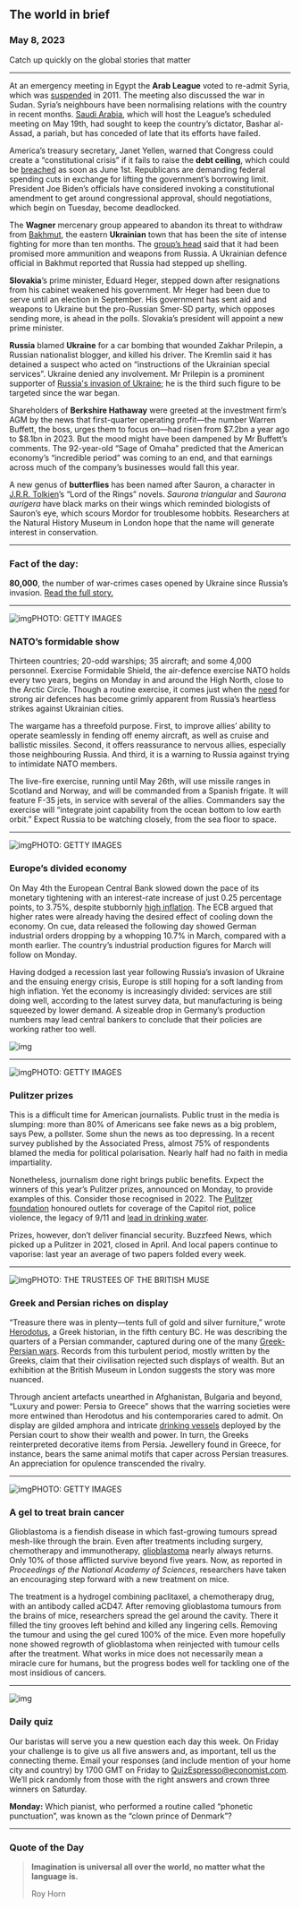 ## The world in brief

### May 8, 2023

Catch up quickly on the global stories that matter



------



At an emergency meeting in Egypt the **Arab League** voted to re-admit Syria, which was [suspended](https://www.economist.com/special-report/2021/08/24/the-arab-league-has-done-little-for-its-members-in-nearly-70-years) in 2011. The meeting also discussed the war in Sudan. Syria’s neighbours have been normalising relations with the country in recent months. [Saudi Arabia](https://www.economist.com/middle-east-and-africa/2023/02/23/saudi-arabia-is-reconciling-with-regimes-it-once-tried-to-topple), which will host the League’s scheduled meeting on May 19th, had sought to keep the country’s dictator, Bashar al-Assad, a pariah, but has conceded of late that its efforts have failed.

America’s treasury secretary, Janet Yellen, warned that Congress could create a “constitutional crisis” if it fails to raise the **debt ceiling**, which could be [breached](https://www.economist.com/finance-and-economics/2023/05/03/america-faces-a-debt-nightmare) as soon as June 1st. Republicans are demanding federal spending cuts in exchange for lifting the government’s borrowing limit. President Joe Biden’s officials have considered invoking a constitutional amendment to get around congressional approval, should negotiations, which begin on Tuesday, become deadlocked.

The **Wagner** mercenary group appeared to abandon its threat to withdraw from [Bakhmut](https://www.economist.com/europe/2023/05/03/russia-could-take-bakhmut-within-weeks), the eastern **Ukrainian** town that has been the site of intense fighting for more than ten months. The [group’s head](https://www.economist.com/the-economist-explains/2022/09/29/who-is-yevgeny-prigozhin-the-man-behind-the-wagner-group) said that it had been promised more ammunition and weapons from Russia. A Ukrainian defence official in Bakhmut reported that Russia had stepped up shelling.

**Slovakia**’s prime minister, Eduard Heger, stepped down after resignations from his cabinet weakened his government. Mr Heger had been due to serve until an election in September. His government has sent aid and weapons to Ukraine but the pro-Russian Smer-SD party, which opposes sending more, is ahead in the polls. Slovakia’s president will appoint a new prime minister.

**Russia** blamed **Ukraine** for a car bombing that wounded Zakhar Prilepin, a Russian nationalist blogger, and killed his driver. The Kremlin said it has detained a suspect who acted on “instructions of the Ukrainian special services”. Ukraine denied any involvement. Mr Prilepin is a prominent supporter of [Russia's invasion of Ukraine](https://www.economist.com/europe/2023/05/03/russia-could-take-bakhmut-within-weeks); he is the third such figure to be targeted since the war began.

Shareholders of **Berkshire Hathaway** were greeted at the investment firm’s AGM by the news that first-quarter operating profit—the number Warren Buffett, the boss, urges them to focus on—had risen from $7.2bn a year ago to $8.1bn in 2023. But the mood might have been dampened by Mr Buffett’s comments. The 92-year-old “Sage of Omaha” predicted that the American economy’s “incredible period” was coming to an end, and that earnings across much of the company’s businesses would fall this year.

A new genus of **butterflies** has been named after Sauron, a character in [J.R.R. Tolkien](https://www.economist.com/prospero/2019/05/01/a-middling-biopic-of-jrr-tolkien)’s “Lord of the Rings” novels. *Saurona triangular* and *Saurona aurigera* have black marks on their wings which reminded biologists of Sauron’s eye, which scours Mordor for troublesome hobbits. Researchers at the Natural History Museum in London hope that the name will generate interest in conservation.



------



### Fact of the day: 

**80,000**, the number of war-crimes cases opened by Ukraine since Russia’s invasion. [Read the full story.](https://www.economist.com/europe/2023/04/30/war-crimes-prosecutions-in-ukraine-are-a-long-game)



------



![img](https://niceboy.online/insight/public/Espresso/PHOTOS/NATOpic.jpg)PHOTO: GETTY IMAGES

### NATO’s formidable show

Thirteen countries; 20-odd warships; 35 aircraft; and some 4,000 personnel. Exercise Formidable Shield, the air-defence exercise NATO holds every two years, begins on Monday in and around the High North, close to the Arctic Circle. Though a routine exercise, it comes just when the [need](https://www.economist.com/leaders/2023/04/26/the-west-should-supply-ukraine-with-f-16s) for strong air defences has become grimly apparent from Russia’s heartless strikes against Ukrainian cities.

The wargame has a threefold purpose. First, to improve allies’ ability to operate seamlessly in fending off enemy aircraft, as well as cruise and ballistic missiles. Second, it offers reassurance to nervous allies, especially those neighbouring Russia. And third, it is a warning to Russia against trying to intimidate NATO members.

The live-fire exercise, running until May 26th, will use missile ranges in Scotland and Norway, and will be commanded from a Spanish frigate. It will feature F-35 jets, in service with several of the allies. Commanders say the exercise will “integrate joint capability from the ocean bottom to low earth orbit.” Expect Russia to be watching closely, from the sea floor to space.



------



![img](https://niceboy.online/insight/public/Espresso/PHOTOS/20230506_dap381.jpg)PHOTO: GETTY IMAGES

### Europe’s divided economy

On May 4th the European Central Bank slowed down the pace of its monetary tightening with an interest-rate increase of just 0.25 percentage points, to 3.75%, despite stubbornly [high inflation](https://www.economist.com/finance-and-economics/2023/01/19/could-europe-end-up-with-a-worse-inflation-problem-than-america). The ECB argued that higher rates were already having the desired effect of cooling down the economy. On cue, data released the following day showed German industrial orders dropping by a whopping 10.7% in March, compared with a month earlier. The country’s industrial production figures for March will follow on Monday.

Having dodged a recession last year following Russia’s invasion of Ukraine and the ensuing energy crisis, Europe is still hoping for a soft landing from high inflation. Yet the economy is increasingly divided: services are still doing well, according to the latest survey data, but manufacturing is being squeezed by lower demand. A sizeable drop in Germany’s production numbers may lead central bankers to conclude that their policies are working rather too well.

![img](https://niceboy.online/insight/public/Espresso/PHOTOS/20230513_DAC071.jpg)



------



![img](https://niceboy.online/insight/public/Espresso/PHOTOS/20230506_dap384_0.jpg)PHOTO: GETTY IMAGES

### Pulitzer prizes

This is a difficult time for American journalists. Public trust in the media is slumping: more than 80% of Americans see fake news as a big problem, says Pew, a pollster. Some shun the news as too depressing. In a recent survey published by the Associated Press, almost 75% of respondents blamed the media for political polarisation. Nearly half had no faith in media impartiality.

Nonetheless, journalism done right brings public benefits. Expect the winners of this year’s Pulitzer prizes, announced on Monday, to provide examples of this. Consider those recognised in 2022. The [Pulitzer foundation](https://www.economist.com/graphic-detail/2020/05/04/why-is-americas-best-journalism-published-at-the-end-of-the-year) honoured outlets for coverage of the Capitol riot, police violence, the legacy of 9/11 and [lead in drinking water](https://www.economist.com/graphic-detail/2021/12/02/where-are-americas-lead-pipes).

Prizes, however, don’t deliver financial security. Buzzfeed News, which picked up a Pulitzer in 2021, closed in April. And local papers continue to vaporise: last year an average of two papers folded every week.



------



![img](https://niceboy.online/insight/public/Espresso/PHOTOS/20230506_dap375.jpg)PHOTO: THE TRUSTEES OF THE BRITISH MUSE

### Greek and Persian riches on display

“Treasure there was in plenty—tents full of gold and silver furniture,” wrote [Herodotus](https://www.economist.com/books-and-arts/2013/09/21/translating-herodotus), a Greek historian, in the fifth century BC. He was describing the quarters of a Persian commander, captured during one of the many [Greek-Persian wars](https://www.economist.com/europe/2020/10/08/why-tourists-shun-salamis-site-of-a-great-sea-battle). Records from this turbulent period, mostly written by the Greeks, claim that their civilisation rejected such displays of wealth. But an exhibition at the British Museum in London suggests the story was more nuanced.

Through ancient artefacts unearthed in Afghanistan, Bulgaria and beyond, “Luxury and power: Persia to Greece” shows that the warring societies were more entwined than Herodotus and his contemporaries cared to admit. On display are gilded amphora and intricate [drinking vessels](https://www.economist.com/prospero/2016/09/27/why-wine-is-integral-to-persian-culture) deployed by the Persian court to show their wealth and power. In turn, the Greeks reinterpreted decorative items from Persia. Jewellery found in Greece, for instance, bears the same animal motifs that caper across Persian treasures. An appreciation for opulence transcended the rivalry.



------



![img](https://niceboy.online/insight/public/Espresso/PHOTOS/20230506_dap337.jpg)PHOTO: GETTY IMAGES

### A gel to treat brain cancer

Glioblastoma is a fiendish disease in which fast-growing tumours spread mesh-like through the brain. Even after treatments including surgery, chemotherapy and immunotherapy, [glioblastoma](https://www.economist.com/science-and-technology/2015/09/24/eating-themselves-to-death) nearly always returns. Only 10% of those afflicted survive beyond five years. Now, as reported in *Proceedings of the National Academy of Sciences*, researchers have taken an encouraging step forward with a new treatment on mice.

The treatment is a hydrogel combining paclitaxel, a chemotherapy drug, with an antibody called aCD47. After removing glioblastoma tumours from the brains of mice, researchers spread the gel around the cavity. There it filled the tiny grooves left behind and killed any lingering cells. Removing the tumour and using the gel cured 100% of the mice. Even more hopefully none showed regrowth of glioblastoma when reinjected with tumour cells after the treatment. What works in mice does not necessarily mean a miracle cure for humans, but the progress bodes well for tackling one of the most insidious of cancers.



------



![img](https://niceboy.online/insight/public/Espresso/PHOTOS/QuizNEW_128.jpeg)

### Daily quiz

Our baristas will serve you a new question each day this week. On Friday your challenge is to give us all five answers and, as important, tell us the connecting theme. Email your responses (and include mention of your home city and country) by 1700 GMT on Friday to [QuizEspresso@economist.com](https://mail.google.com/mail/?view=cm&fs=1&tf=1&to=QuizEspresso@economist.com). We’ll pick randomly from those with the right answers and crown three winners on Saturday.

**Monday:** Which pianist, who performed a routine called “phonetic punctuation”, was known as the “clown prince of Denmark”?



------

### Quote of the Day

> **Imagination is universal all over the world, no matter what the language is.**
>
> Roy Horn






